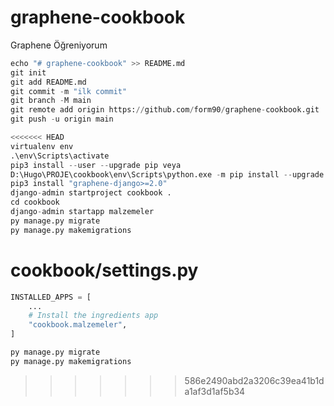 # graphene-cookbook
Graphene Öğreniyorum

```python
echo "# graphene-cookbook" >> README.md
git init
git add README.md
git commit -m "ilk commit"
git branch -M main
git remote add origin https://github.com/form90/graphene-cookbook.git
git push -u origin main

<<<<<<< HEAD
virtualenv env
.\env\Scripts\activate
pip3 install --user --upgrade pip veya
D:\Hugo\PROJE\cookbook\env\Scripts\python.exe -m pip install --upgrade pip
pip3 install "graphene-django>=2.0"
django-admin startproject cookbook .
cd cookbook
django-admin startapp malzemeler
py manage.py migrate
py manage.py makemigrations
```

# cookbook/settings.py
```python
INSTALLED_APPS = [
    ...
    # Install the ingredients app
    "cookbook.malzemeler",
]

py manage.py migrate
py manage.py makemigrations

```
>>>>>>> 586e2490abd2a3206c39ea41b1da1af3d1af5b34
